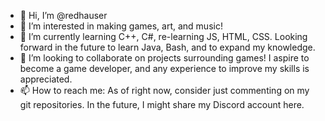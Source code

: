 - 👋 Hi, I’m @redhauser
- 👀 I’m interested in making games, art, and music!
- 🌱 I’m currently learning C++, C#, re-learning JS, HTML, CSS. Looking forward in the future to learn Java, Bash, and to expand my knowledge.
- 💞️ I’m looking to collaborate on projects surrounding games! I aspire to become a game developer, and any experience to improve my skills is appreciated.
- 📫 How to reach me: As of right now, consider just commenting on my git repositories. In the future, I might share my Discord account here.

<!---
redhauser/redhauser is a ✨ special ✨ repository because its `README.md` (this file) appears on your GitHub profile.
You can click the Preview link to take a look at your changes.
--->
